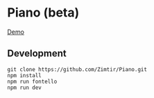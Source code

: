 # Piano (beta)

[Demo](https://zimtir.github.io/Piano/public/index.html)

## Development

```shell
git clone https://github.com/Zimtir/Piano.git
npm install
npm run fontello
npm run dev
```
